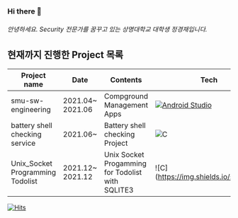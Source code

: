 ### Hi there 👋
###### 안녕하세요. Security 전문가를 꿈꾸고 있는 상명대학교 대학생 정경재입니다.

## 현재까지 진행한 Project 목록<div align="center"> <!--가운데 정렬-->
<!-- START OF PROFILE STACK, DO NOT REMOVE -->
| Project name                   | Date             | Contents                       | Tech | Organizations                        |
|--------------------------------|------------------|--------------------------------|------|--------------------------------------|
| smu-sw-engineering              | 2021.04~ 2021.06 | Compground Management Apps     |[![Android Studio](https://img.shields.io/static/v1?label=&message=Andoird&color=3DDC84&logo=android&logoColor=FFFFFF)](https://developer.android.com/studio?hl=ko)| Smu-sw-4                             |
| battery shell checking service  | 2021.06~         | Battery shell checking Project |![C](https://img.shields.io/static/v1?label=&message=C&color=lightgrey&logo=C&logoColor=A8B9CC)      | Smu-Network Information System Labs  |
| Unix_Socket Programming Todolist| 2021.12~ 2021.12            | Unix Socket Progamming for Todolist with SQLITE3                        |![C](https://img.shields.io/static/v1?      | Jung-kyoung-Jae   |
<!-- END OF PROFILE STACK, DO NOT REMOVE -->


[![Hits](https://hits.seeyoufarm.com/api/count/incr/badge.svg?url=https%3A%2F%2Fgithub.com%2Farad4228&count_bg=%2379C83D&title_bg=%23555555&icon=&icon_color=%23E7E7E7&title=hits&edge_flat=false)](https://hits.seeyoufarm.com)
<!--
**arad4228/arad4228** is a ✨ _special_ ✨ repository because its `README.md` (this file) appears on your GitHub profile.

Here are some ideas to get you started:

- 🔭 I’m currently working on ...
- 🌱 I’m currently learning ...
- 👯 I’m looking to collaborate on ...
- 🤔 I’m looking for help with ...
- 💬 Ask me about ...
- 📫 How to reach me: ...
- 😄 Pronouns: ...
- ⚡ Fun fact: ...
-->
